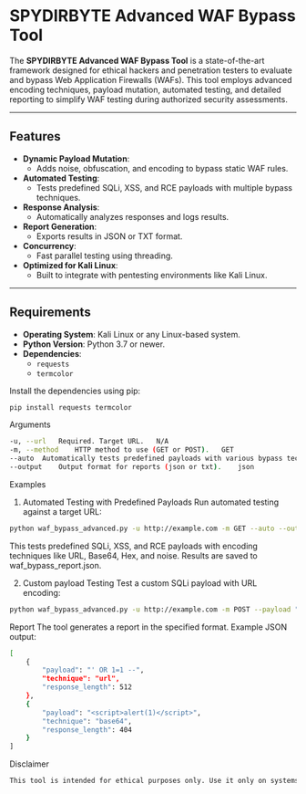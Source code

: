 # SPYDIRBYTE Advanced WAF Bypass Tool

The **SPYDIRBYTE Advanced WAF Bypass Tool** is a state-of-the-art framework designed for ethical hackers and penetration testers to evaluate and bypass Web Application Firewalls (WAFs). This tool employs advanced encoding techniques, payload mutation, automated testing, and detailed reporting to simplify WAF testing during authorized security assessments.

---

## Features

- **Dynamic Payload Mutation**:
  - Adds noise, obfuscation, and encoding to bypass static WAF rules.
- **Automated Testing**:
  - Tests predefined SQLi, XSS, and RCE payloads with multiple bypass techniques.
- **Response Analysis**:
  - Automatically analyzes responses and logs results.
- **Report Generation**:
  - Exports results in JSON or TXT format.
- **Concurrency**:
  - Fast parallel testing using threading.
- **Optimized for Kali Linux**:
  - Built to integrate with pentesting environments like Kali Linux.

---

## Requirements

- **Operating System**: Kali Linux or any Linux-based system.
- **Python Version**: Python 3.7 or newer.
- **Dependencies**:
  - `requests`
  - `termcolor`

Install the dependencies using pip:

```bash
pip install requests termcolor
```
Arguments
```bash
-u, --url	Required. Target URL.	N/A
-m, --method	HTTP method to use (GET or POST).	GET
--auto	Automatically tests predefined payloads with various bypass techniques.	Off
--output	Output format for reports (json or txt).	json
```
Examples

1. Automated Testing with Predefined Payloads
Run automated testing against a target URL:
```bash
python waf_bypass_advanced.py -u http://example.com -m GET --auto --output json
```
This tests predefined SQLi, XSS, and RCE payloads with encoding techniques like URL, Base64, Hex, and noise. Results are saved to waf_bypass_report.json.

2. Custom payload Testing
Test a custom SQLi payload with URL encoding:
```bash
python waf_bypass_advanced.py -u http://example.com -m POST --payload "' OR 1=1 --" --technique url
```

Report
The tool generates a report in the specified format. Example JSON output:
```bash
[
    {
        "payload": "' OR 1=1 --",
        "technique": "url",
        "response_length": 512
    },
    {
        "payload": "<script>alert(1)</script>",
        "technique": "base64",
        "response_length": 404
    }
]
```
Disclaimer
```bash
This tool is intended for ethical purposes only. Use it only on systems you own or have explicit permission to test. Misuse of this tool is illegal and unethical.
```
